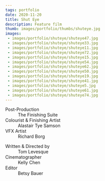```yaml
---
tags: portfolio
date: 2020-11-20
title: Shut Eye
description: Feature film
thumb: images/portfolio/thumbs/shuteye.jpg
images:
 - images/portfolio/shuteye/shuteye47.jpg
 - images/portfolio/shuteye/shuteye33.jpg
 - images/portfolio/shuteye/shuteye11.jpg
 - images/portfolio/shuteye/shuteye72.jpg
 - images/portfolio/shuteye/shuteye15.jpg
 - images/portfolio/shuteye/shuteye54.jpg
 - images/portfolio/shuteye/shuteye62.jpg
 - images/portfolio/shuteye/shuteye50.jpg
 - images/portfolio/shuteye/shuteye19.jpg
 - images/portfolio/shuteye/shuteye41.jpg
 - images/portfolio/shuteye/shuteye5.jpg
 - images/portfolio/shuteye/shuteye61.jpg
 - images/portfolio/shuteye/shuteye74.jpg
---
```


<dl>
  <dt>Post-Production</dt>
  <dd>The Finishing Suite</dd>

  <dt>Colourist & Finishing Artist</dt>
  <dd>Alastair Tye Samson</dd>

  <dt>VFX Artist</dt>
  <dd>Richard Borg</dd>
</dl>

<dl>
  <dt>Written & Directed by</dt>
  <dd>Tom Levesque</dd>

  <dt>Cinematographer</dt>
  <dd>Kelly Chen</dd>

  <dt>Editor</dt>
  <dd>Betsy Bauer</dd>
</dl>
